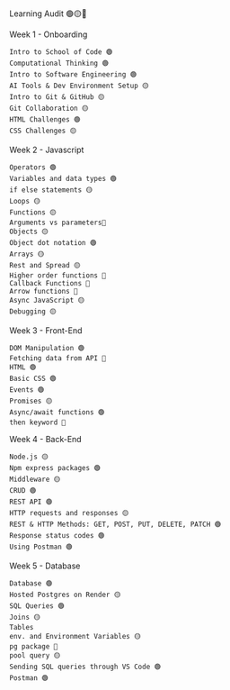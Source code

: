 Learning Audit 🟢🟡🔴

Week 1 - Onboarding

    Intro to School of Code 🟢
    Computational Thinking 🟢
    Intro to Software Engineering 🟢
    AI Tools & Dev Environment Setup 🟡
    Intro to Git & GitHub 🟡
    Git Collaboration 🟡
    HTML Challenges 🟢
    CSS Challenges 🟡

Week 2 - Javascript

    Operators 🟢
    Variables and data types 🟢
    if else statements 🟡
    Loops 🟡
    Functions 🟡
    Arguments vs parameters🔴
    Objects 🟡
    Object dot notation 🟢
    Arrays 🟡
    Rest and Spread 🟡
    Higher order functions 🔴
    Callback Functions 🔴
    Arrow functions 🔴
    Async JavaScript 🟡
    Debugging 🟡

Week 3 - Front-End

    DOM Manipulation 🟢
    Fetching data from API 🔴
    HTML 🟢
    Basic CSS 🟢
    Events 🟢
    Promises 🟡
    Async/await functions 🟢
    then keyword 🔴

Week 4 - Back-End

    Node.js 🟡
    Npm express packages 🟢
    Middleware 🟡
    CRUD 🟢
    REST API 🟢
    HTTP requests and responses 🟡
    REST & HTTP Methods: GET, POST, PUT, DELETE, PATCH 🟢
    Response status codes 🟢
    Using Postman 🟢

Week 5 - Database

    Database 🟢
    Hosted Postgres on Render 🟡
    SQL Queries 🟢
    Joins 🟡
    Tables
    env. and Environment Variables 🟡
    pg package 🔴
    pool query 🟡
    Sending SQL queries through VS Code 🟢
    Postman 🟢
